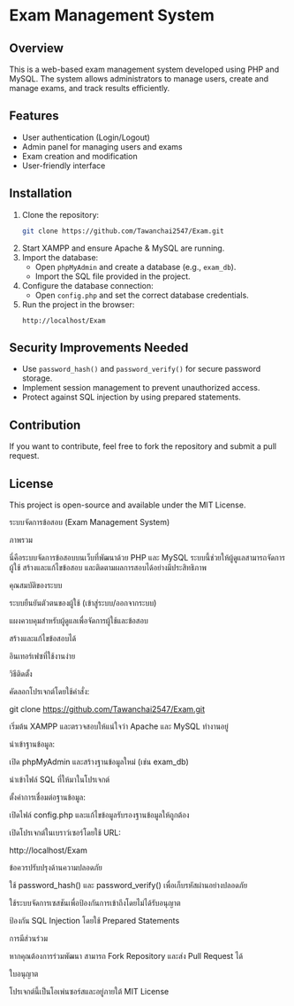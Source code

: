 # Exam Management System

## Overview
This is a web-based exam management system developed using PHP and MySQL. The system allows administrators to manage users, create and manage exams, and track results efficiently.

## Features
- User authentication (Login/Logout)
- Admin panel for managing users and exams
- Exam creation and modification
- User-friendly interface

## Installation
1. Clone the repository:
   ```sh
   git clone https://github.com/Tawanchai2547/Exam.git
   ```
2. Start XAMPP and ensure Apache & MySQL are running.
3. Import the database:
   - Open `phpMyAdmin` and create a database (e.g., `exam_db`).
   - Import the SQL file provided in the project.
4. Configure the database connection:
   - Open `config.php` and set the correct database credentials.
5. Run the project in the browser:
   ```
   http://localhost/Exam
   ```

## Security Improvements Needed
- Use `password_hash()` and `password_verify()` for secure password storage.
- Implement session management to prevent unauthorized access.
- Protect against SQL injection by using prepared statements.

## Contribution
If you want to contribute, feel free to fork the repository and submit a pull request.

## License
This project is open-source and available under the MIT License.





ระบบจัดการข้อสอบ (Exam Management System)

ภาพรวม

นี่คือระบบจัดการข้อสอบบนเว็บที่พัฒนาด้วย PHP และ MySQL ระบบนี้ช่วยให้ผู้ดูแลสามารถจัดการผู้ใช้ สร้างและแก้ไขข้อสอบ และติดตามผลการสอบได้อย่างมีประสิทธิภาพ

คุณสมบัติของระบบ

ระบบยืนยันตัวตนของผู้ใช้ (เข้าสู่ระบบ/ออกจากระบบ)

แผงควบคุมสำหรับผู้ดูแลเพื่อจัดการผู้ใช้และข้อสอบ

สร้างและแก้ไขข้อสอบได้

อินเทอร์เฟซที่ใช้งานง่าย

วิธีติดตั้ง

คัดลอกโปรเจกต์โดยใช้คำสั่ง:

git clone https://github.com/Tawanchai2547/Exam.git

เริ่มต้น XAMPP และตรวจสอบให้แน่ใจว่า Apache และ MySQL ทำงานอยู่

นำเข้าฐานข้อมูล:

เปิด phpMyAdmin และสร้างฐานข้อมูลใหม่ (เช่น exam_db)

นำเข้าไฟล์ SQL ที่ให้มาในโปรเจกต์

ตั้งค่าการเชื่อมต่อฐานข้อมูล:

เปิดไฟล์ config.php และแก้ไขข้อมูลรับรองฐานข้อมูลให้ถูกต้อง

เปิดโปรเจกต์ในเบราว์เซอร์โดยใช้ URL:

http://localhost/Exam

ข้อควรปรับปรุงด้านความปลอดภัย

ใช้ password_hash() และ password_verify() เพื่อเก็บรหัสผ่านอย่างปลอดภัย

ใช้ระบบจัดการเซสชันเพื่อป้องกันการเข้าถึงโดยไม่ได้รับอนุญาต

ป้องกัน SQL Injection โดยใช้ Prepared Statements

การมีส่วนร่วม

หากคุณต้องการร่วมพัฒนา สามารถ Fork Repository และส่ง Pull Request ได้

ใบอนุญาต

โปรเจกต์นี้เป็นโอเพ่นซอร์สและอยู่ภายใต้ MIT License

